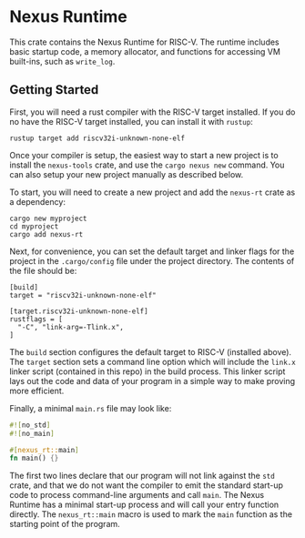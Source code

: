# Nexus Runtime

This crate contains the Nexus Runtime for RISC-V.  The runtime
includes basic startup code, a memory allocator, and functions for
accessing VM built-ins, such as `write_log`.

## Getting Started

First, you will need a rust compiler with the RISC-V target installed.
If you do no have the RISC-V target installed, you can install it with
`rustup`:

```
rustup target add riscv32i-unknown-none-elf
```

Once your compiler is setup, the easiest way to start a new project is
to install the `nexus-tools` crate, and use the `cargo nexus new`
command. You can also setup your new project manually as described
below.

To start, you will need to create a new project and add the `nexus-rt`
crate as a dependency:

```
cargo new myproject
cd myproject
cargo add nexus-rt
```

Next, for convenience, you can set the default target and linker flags
for the project in the `.cargo/config` file under the project
directory. The contents of the file should be:

```
[build]
target = "riscv32i-unknown-none-elf"

[target.riscv32i-unknown-none-elf]
rustflags = [
  "-C", "link-arg=-Tlink.x",
]
```

The `build` section configures the default target to RISC-V (installed
above). The `target` section sets a command line option which will
include the `link.x` linker script (contained in this repo) in the
build process. This linker script lays out the code and data of your
program in a simple way to make proving more efficient.

Finally, a minimal `main.rs` file may look like:

```rust
#![no_std]
#![no_main]

#[nexus_rt::main]
fn main() {}
```

The first two lines declare that our program will not link against the
`std` crate, and that we do not want the compiler to emit the standard
start-up code to process command-line arguments and call `main`. The
Nexus Runtime has a minimal start-up process and will call your entry
function directly. The `nexus_rt::main` macro is used to mark the `main`
function as the starting point of the program.
